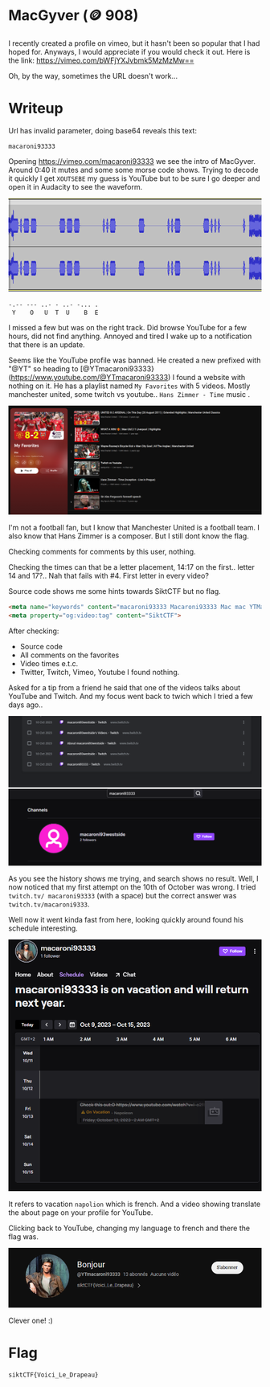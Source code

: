 # MacGyver (🪙 908)

I recently created a profile on vimeo, but it hasn't been so popular that I had hoped for. Anyways, I would appreciate if you would check it out. Here is the link: https://vimeo.com/bWFjYXJvbmk5MzMzMw==

Oh, by the way, sometimes the URL doesn't work...

# Writeup

Url has invalid parameter, doing base64 reveals this text: 

```
macaroni93333
```

Opening https://vimeo.com/macaroni93333 we see the intro of MacGyver. Around 0:40 it mutes and some some morse code shows. Trying to decode it quickly I get `XOUTSEBE` my guess is YouTube but to be sure I go deeper and open it in Audacity to see the waveform.

![wave.png](wave.png)

```
-.-- --- ..- - ..- -... .
 Y    O   U  T  U    B  E
```

I missed a few but was on the right track. Did browse YouTube for a few hours, did not find anything. Annoyed and tired I wake up to a notification that there is an update. 

Seems like the YouTube profile was banned. He created a new prefixed with "@YT" so heading to [@YTmacaroni93333}(https://www.youtube.com/@YTmacaroni93333) I found a website with nothing on it. He has a playlist named `My Favorites` with 5 videos. Mostly manchester united, some twitch vs youtube.. `Hans Zimmer - Time` music .

![youtube.png](youtube.png)

I'm not a football fan, but I know that Manchester United is a football team. I also know that Hans Zimmer is a composer. But I still dont know the flag.

Checking comments for comments by this user, nothing.

Checking the times can that be a letter placement, 14:17 on the first.. letter 14 and 17?.. Nah that fails with #4. First letter in every video? 

Source code shows me some hints towards SiktCTF but no flag.

```html
<meta name="keywords" content="macaroni93333 Macaroni93333 Mac mac YTMacaroni93333 MacGyver Sikt CTF SiktCTF @macaroni93333">
<meta property="og:video:tag" content="SiktCTF">
```

After checking:

- Source code
- All comments on the favorites
- Video times e.t.c.
- Twitter, Twitch, Vimeo, Youtube I found nothing.

Asked for a tip from a friend he said that one of the videos talks about YouTube and Twitch. And my focus went back to twich which I tried a few days ago..

![history.png](history.png)
![search.png](search.png)

As you see the history shows me trying, and search shows no result. Well, I now noticed that my first attempt on the 10th of October was wrong. I tried `twitch.tv/ macaroni93333` (with a space) but the correct answer was `twitch.tv/macaroni9333`. 

Well now it went kinda fast from here, looking quickly around found his schedule interesting.

![twitch.png](twitch.png)

It refers to vacation `napolion` which is french. And a video showing translate the about page on your profile for YouTube. 

Clicking back to YouTube, changing my language to french and there the flag was.

![french.png](french.png)

Clever one! :)
# Flag

```
siktCTF{Voici_Le_Drapeau}
```